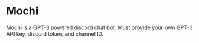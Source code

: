 # Mochi
Mochi is a GPT-3 powered discord chat bot. Must provide your own GPT-3 API key, discord token, and channel ID.

